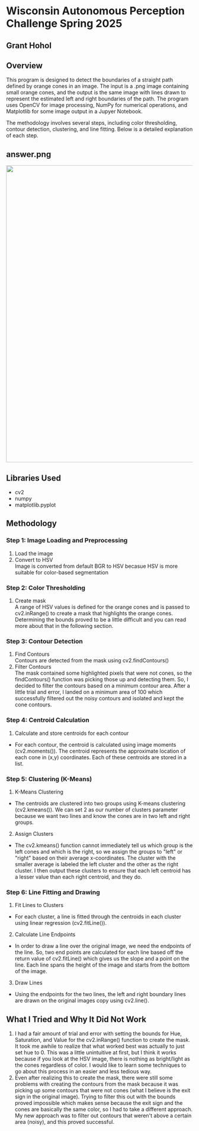 # Wisconsin Autonomous Perception Challenge Spring 2025
## Grant Hohol

## Overview
This program is designed to detect the boundaries of a straight path defined by orange cones in an image. The input is a .png image containing small orange cones, and the output is the same image with lines drawn to represent the estimated left and right boundaries of the path. The program uses OpenCV for image processing, NumPy for numerical operations, and Matplotlib for some image output in a Jupyer Notebook.

The methodology involves several steps, including color thresholding, contour detection, clustering, and line fitting. Below is a detailed explanation of each step.

## answer.png
<img src="answer.png" width="600" height="800">

## Libraries Used
- cv2
- numpy
- matplotlib.pyplot

## Methodology
### Step 1: Image Loading and Preprocessing
1. Load the image
2. Convert to HSV  
Image is converted from default BGR to HSV becasue HSV is more suitable for color-based segmentation

### Step 2: Color Thresholding
1. Create mask  
A range of HSV values is defined for the orange cones and is passed to cv2.inRange() to create a mask that highlights the orange cones. Determining the bounds proved to be a little difficult and you can read more about that in the following section.

### Step 3: Contour Detection
1. Find Contours  
Contours are detected from the mask using cv2.findContours()
2. Filter Contours  
The mask contained some highlighted pixels that were not cones, so the findContours() function was picking those up and detecting them. So, I decided to filter the contours based on a minimum contour area. After a little trial and error, I landed on a minimum area of 100 which successfully filtered out the noisy contours and isolated and kept the cone contours. 

### Step 4: Centroid Calculation
1. Calculate and store centroids for each contour  
- For each contour, the centroid is calculated using image moments (cv2.moments()). The centroid represents the approximate location of each cone in (x,y) coordinates. Each of these centroids are stored in a list.

### Step 5: Clustering (K-Means)
1. K-Means Clustering
- The centroids are clustered into two groups using K-means clustering (cv2.kmeans()). We can set 2 as our number of clusters parameter because we want two lines and know the cones are in two left and right groups.
2. Assign Clusters
- The cv2.kmeans() function cannot immediately tell us which group is the left cones and which is the right, so we assign the groups to "left" or "right" based on their average x-coordinates. The cluster with the smaller average is labeled the left cluster and the other as the right cluster. I then output these clusters to ensure that each left centroid has a lesser value than each right centroid, and they do. 

### Step 6: Line Fitting and Drawing 
1. Fit Lines to Clusters
- For each cluster, a line is fitted through the centroids in each cluster using linear regression (cv2.fitLine()).
2. Calculate Line Endpoints
- In order to draw a line over the original image, we need the endpoints of the line. So, two end points are calculated for each line based off the return value of cv2.fitLine() which gives us the slope and a point on the line. Each line spans the height of the image and starts from the bottom of the image. 
3. Draw Lines
- Using the endpoints for the two lines, the left and right boundary lines are drawn on the original images copy using cv2.line().


## What I Tried and Why It Did Not Work
1. I had a fair amount of trial and error with setting the bounds for Hue, Saturation, and Value for the cv2.inRange() function to create the mask. It took me awhile to realize that what worked best was actually to just set hue to 0. This was a little unintuitive at first, but I think it works because if you look at the HSV image, there is nothing as bright/light as the cones regardless of color. I would like to learn some techniques to go about this process in an easier and less tedious way. 
2. Even after realizing this to create the mask, there were still some problems with creating the contours from the mask because it was picking up some contours that were not cones (what I believe is the exit sign in the original image). Trying to filter this out with the bounds proved impossible which makes sense because the exit sign and the cones are basically the same color, so I had to take a different approach. My new approach was to filter out contours that weren't above a certain area (noisy), and this proved successful. 